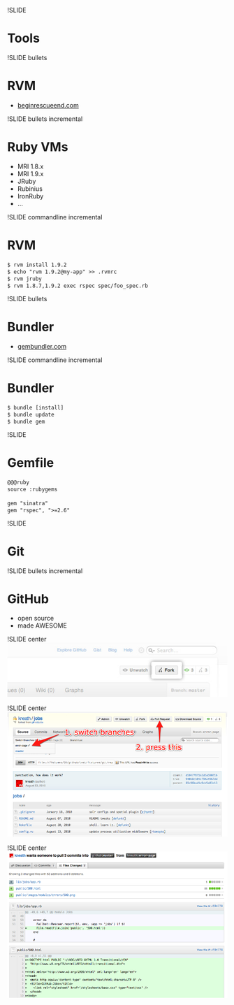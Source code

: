!SLIDE
# Tools

!SLIDE bullets
# RVM

* [beginrescueend.com][rvm]

[rvm]: http://beginrescueend.com/

!SLIDE bullets incremental
# Ruby VMs

* MRI 1.8.x
* MRI 1.9.x
* JRuby
* Rubinius
* IronRuby
* ...

!SLIDE commandline incremental
# RVM

    $ rvm install 1.9.2
    $ echo "rvm 1.9.2@my-app" >> .rvmrc
    $ rvm jruby
    $ rvm 1.8.7,1.9.2 exec rspec spec/foo_spec.rb

!SLIDE bullets
# Bundler

* [gembundler.com][bundler]

[bundler]: http://gembundler.com

!SLIDE commandline incremental
# Bundler

    $ bundle [install]
    $ bundle update
    $ bundle gem

!SLIDE
# Gemfile

    @@@ruby
    source :rubygems

    gem "sinatra"
    gem "rspec", ">=2.6"

!SLIDE
# Git

!SLIDE bullets incremental
# GitHub

* open source
* made AWESOME

!SLIDE center
![Fork Button](fork.jpg)

!SLIDE center
![Pull Request](pull_request.png)

!SLIDE center
![Pull Request](pull_request_2.png)
